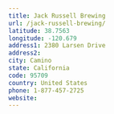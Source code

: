 ```yaml
---
title: Jack Russell Brewing
url: /jack-russell-brewing/
latitude: 38.7563
longitude: -120.679
address1: 2380 Larsen Drive
address2: 
city: Camino
state: California
code: 95709
country: United States
phone: 1-877-457-2725
website: 
---
```


